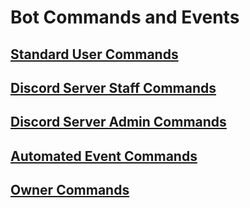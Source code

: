 # Bot Commands and Events

## [Standard User Commands](https://github.com/Nikolai558/FE-BUDDYBot/blob/releases/Docs/Bot%20Commands/Standard%20User%20Commands.md)

## [Discord Server Staff Commands](https://github.com/Nikolai558/FE-BUDDYBot/blob/releases/Docs/Bot%20Commands/Staff%20User%20Commands.md)

## [Discord Server Admin Commands](https://github.com/Nikolai558/FE-BUDDYBot/blob/releases/Docs/Bot%20Commands/Admin%20User%20Commands.md)

## [Automated Event Commands](https://github.com/Nikolai558/FE-BUDDYBot/blob/releases/Docs/Bot%20Commands/Discord%20Event%20Commands.md)

## [Owner Commands](https://github.com/Nikolai558/FE-BUDDYBot/blob/releases/Docs/Bot%20Commands/Bot%20Owner%20Commands.md)
